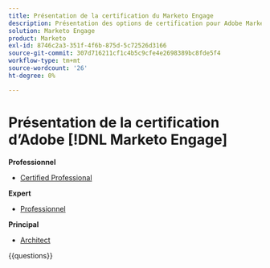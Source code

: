 ```yaml
---
title: Présentation de la certification du Marketo Engage
description: Présentation des options de certification pour Adobe Marketo Engage
solution: Marketo Engage
product: Marketo
exl-id: 8746c2a3-351f-4f6b-875d-5c72526d3166
source-git-commit: 307d716211cf1c4b5c9cfe4e2698389bc8fde5f4
workflow-type: tm+mt
source-wordcount: '26'
ht-degree: 0%

---
```


# Présentation de la certification d’Adobe [!DNL Marketo Engage]

**Professionnel**

* [Certified Professional](https://certification.adobe.com/certification/engage-professional) <!--AD0-E555-->

**Expert**

* [Professionnel](https://certification.adobe.com/certification/marketo-engage-business-practitioner-expert) <!--AD0-E559-->

**Principal**

* [Architect](https://certification.adobe.com/certification/marketo-engage-architect-master) <!--AD0-E560-->

{{questions}}

